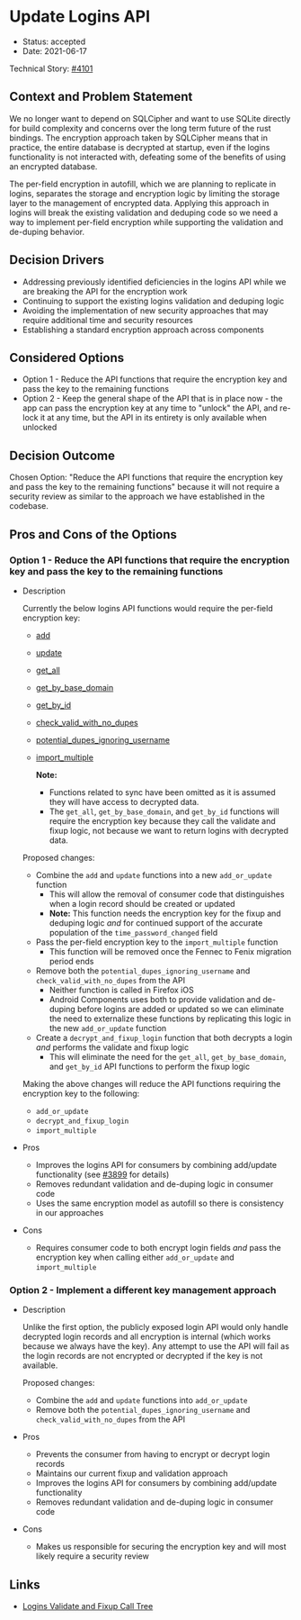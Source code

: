 # Update Logins API

* Status: accepted
* Date: 2021-06-17

Technical Story: [#4101](https://github.com/mozilla/application-services/issues/4101)

## Context and Problem Statement

We no longer want to depend on SQLCipher and want to use SQLite directly for build complexity and concerns over the long term future of the rust bindings. The encryption approach taken by SQLCipher means that in practice, the entire database is decrypted at startup, even if the logins functionality is not interacted with, defeating some of the benefits of using an encrypted database.

The per-field encryption in autofill, which we are planning to replicate in logins, separates the storage and encryption logic by limiting the storage layer to the management of encrypted data. Applying this approach in logins will break the existing validation and deduping code so we need a way to implement per-field encryption while supporting the validation and de-duping behavior.

## Decision Drivers

* Addressing previously identified deficiencies in the logins API while we are breaking the API for the encryption work
* Continuing to support the existing logins validation and deduping logic
* Avoiding the implementation of new security approaches that may require additional time and security resources
* Establishing a standard encryption approach across components


## Considered Options

* Option 1 - Reduce the API functions that require the encryption key and pass the key to the remaining functions
* Option 2 - Keep the general shape of the API that is in place now - the app can pass the encryption key at any time to "unlock" the API, and re-lock it at any time, but the API in its entirety is only available when unlocked


## Decision Outcome

Chosen Option: "Reduce the API functions that require the encryption key and pass the key to the remaining functions" because it will not require a security review as similar to the approach we have established in the codebase.


## Pros and Cons of the Options

### Option 1 - Reduce the API functions that require the encryption key and pass the key to the remaining functions

* Description

  Currently the below logins API functions would require the per-field encryption key:
    - [add](https://github.com/mozilla/application-services/blob/1248a352cb2701b92395f2783bee8a88d18de455/components/logins/src/db.rs#L362)
    - [update](https://github.com/mozilla/application-services/blob/1248a352cb2701b92395f2783bee8a88d18de455/components/logins/src/db.rs#L611)
    - [get_all](https://github.com/mozilla/application-services/blob/1248a352cb2701b92395f2783bee8a88d18de455/components/logins/src/db.rs#L273)
    - [get_by_base_domain](https://github.com/mozilla/application-services/blob/1248a352cb2701b92395f2783bee8a88d18de455/components/logins/src/db.rs#L279)
    - [get_by_id](https://github.com/mozilla/application-services/blob/1248a352cb2701b92395f2783bee8a88d18de455/components/logins/src/db.rs#L330)
    - [check_valid_with_no_dupes](https://github.com/mozilla/application-services/blob/1248a352cb2701b92395f2783bee8a88d18de455/components/logins/src/db.rs#L663)
    - [potential_dupes_ignoring_username](https://github.com/mozilla/application-services/blob/1248a352cb2701b92395f2783bee8a88d18de455/components/logins/src/db.rs#L721)
    - [import_multiple](https://github.com/mozilla/application-services/blob/1248a352cb2701b92395f2783bee8a88d18de455/components/logins/src/db.rs#L455)

      **Note:**
        - Functions related to sync have been omitted as it is assumed they will have access to decrypted data.
        - The `get_all`, `get_by_base_domain`, and `get_by_id` functions will require the encryption key because they call the validate and fixup logic, not because we want to return logins with decrypted data.

  Proposed changes:
    - Combine the `add` and `update` functions into a new `add_or_update` function
      - This will allow the removal of consumer code that distinguishes when a login record should be created or updated
      - **Note:** This function needs the encryption key for the fixup and deduping logic _and_ for continued support of the accurate population of the `time_password_changed` field
    - Pass the per-field encryption key to the `import_multiple` function
      - This function will be removed once the Fennec to Fenix migration period ends
    - Remove both the `potential_dupes_ignoring_username` and `check_valid_with_no_dupes` from the API
      - Neither function is called in Firefox iOS
      - Android Components uses both to provide validation and de-duping before logins are added or updated so we can eliminate the need to externalize these functions by replicating this logic in the new `add_or_update` function
    - Create a `decrypt_and_fixup_login` function that both decrypts a login _and_ performs the validate and fixup logic
      - This will eliminate the need for the `get_all`, `get_by_base_domain`, and `get_by_id` API functions to perform the fixup logic

    Making the above changes will reduce the API functions requiring the encryption key to the following:
    - `add_or_update`
    - `decrypt_and_fixup_login`
    - `import_multiple`

* Pros
  * Improves the logins API for consumers by combining add/update functionality (see [#3899](https://github.com/mozilla/application-services/issues/3899) for details)
  * Removes redundant validation and de-duping logic in consumer code
  * Uses the same encryption model as autofill so there is consistency in our approaches
* Cons
  * Requires consumer code to both encrypt login fields _and_ pass the encryption key when calling either `add_or_update` and `import_multiple`


### Option 2 - Implement a different key management approach

* Description

  Unlike the first option, the publicly exposed login API would only handle decrypted login records and all encryption is internal (which works because we always have the key). Any attempt to use the API will fail as the login records are not encrypted or decrypted if the key is not available.

  Proposed changes:
  - Combine the `add` and `update` functions into `add_or_update`
  - Remove both the `potential_dupes_ignoring_username` and `check_valid_with_no_dupes` from the API

* Pros
  * Prevents the consumer from having to encrypt or decrypt login records
  * Maintains our current fixup and validation approach
  * Improves the logins API for consumers by combining add/update functionality
  * Removes redundant validation and de-duping logic in consumer code
* Cons
  * Makes us responsible for securing the encryption key and will most likely require a security review

## Links

* [Logins Validate and Fixup Call Tree](https://docs.google.com/drawings/d/1GZExe9lNpNDCoywpmg4RxHHNoqyaQ2CapbUyoM3K-KQ/edit?usp=sharing)
